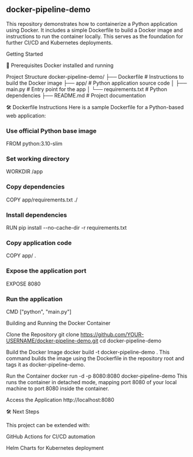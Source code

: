 ## docker-pipeline-demo

This repository demonstrates how to containerize a Python application using Docker. It includes a simple Dockerfile to build a Docker image and instructions to run the container locally. 
This serves as the foundation for further CI/CD and Kubernetes deployments.


Getting Started

🔧 Prerequisites
Docker installed and running


Project Structure
docker-pipeline-demo/
├── Dockerfile        # Instructions to build the Docker image
├── app/              # Python application source code
│   ├── main.py       # Entry point for the app
│   └── requirements.txt # Python dependencies
├── README.md         # Project documentation

🛠 Dockerfile Instructions 
Here is a sample Dockerfile for a Python-based web application:

### Use official Python base image
FROM python:3.10-slim

### Set working directory
WORKDIR /app

### Copy dependencies
COPY app/requirements.txt ./

### Install dependencies
RUN pip install --no-cache-dir -r requirements.txt

### Copy application code
COPY app/ .

### Expose the application port
EXPOSE 8080

### Run the application
CMD ["python", "main.py"]

Building and Running the Docker Container

Clone the Repository
git clone https://github.com/YOUR-USERNAME/docker-pipeline-demo.git
cd docker-pipeline-demo

 Build the Docker Image
 docker build -t docker-pipeline-demo .
This command builds the image using the Dockerfile in the repository root and tags it as docker-pipeline-demo.

Run the Container
docker run -d -p 8080:8080 docker-pipeline-demo
This runs the container in detached mode, mapping port 8080 of your local machine to port 8080 inside the container.

 Access the Application
 http://localhost:8080


 🛠 Next Steps

This project can be extended with:

GitHub Actions for CI/CD automation

Helm Charts for Kubernetes deployment


 
